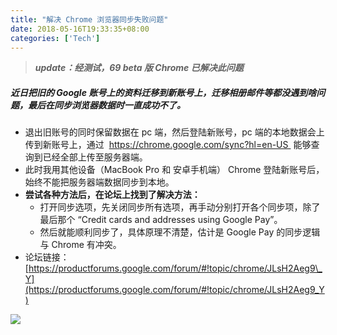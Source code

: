 ```yaml
---
title: "解决 Chrome 浏览器同步失败问题"
date: 2018-05-16T19:33:35+08:00
categories: ['Tech']
---
```


> **_update：经测试，69 beta 版 Chrome 已解决此问题_**  

##### **近日把旧的 Google 账号上的资料迁移到新账号上，迁移相册邮件等都没遇到啥问题，最后在同步浏览器数据时一直成功不了。**

*   退出旧账号的同时保留数据在 pc 端，然后登陆新账号，pc 端的本地数据会上传到新账号上，通过  https://chrome.google.com/sync?hl=en-US  能够查询到已经全部上传至服务器端。
*   此时我用其他设备（MacBook Pro 和 安卓手机端） Chrome 登陆新账号后，始终不能把服务器端数据同步到本地。
*   **尝试各种方法后，在论坛上找到了解决方法：**
    *   打开同步选项，先关闭同步所有选项，再手动分别打开各个同步项，除了最后那个 “Credit cards and addresses using Google Pay”。
    *   然后就能顺利同步了，具体原理不清楚，估计是 Google Pay 的同步逻辑与 Chrome 有冲突。
*   论坛链接：[https://productforums.google.com/forum/#!topic/chrome/JLsH2Aeg9\_Y](https://productforums.google.com/forum/#!topic/chrome/JLsH2Aeg9_Y)

![](/img/Snipaste_2018-05-16_15-51-31.jpg)
